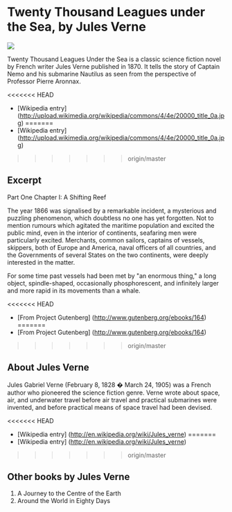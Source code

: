 # Twenty Thousand Leagues under the Sea, by Jules Verne

![](http://upload.wikimedia.org/wikipedia/commons/4/4e/20000_title_0a.jpg)

Twenty Thousand Leagues Under the Sea is a classic science fiction novel by French writer Jules Verne published in 1870. It tells the story of Captain Nemo and his submarine Nautilus as seen from the perspective of Professor Pierre Aronnax.

<<<<<<< HEAD
-	[Wikipedia entry] (http://upload.wikimedia.org/wikipedia/commons/4/4e/20000_title_0a.jpg)
=======
- [Wikipedia entry] (http://upload.wikimedia.org/wikipedia/commons/4/4e/20000_title_0a.jpg)
>>>>>>> origin/master



## Excerpt

Part One
Chapter I: A Shifting Reef

The year 1866 was signalised by a remarkable incident, a mysterious and puzzling phenomenon, which doubtless no one has yet forgotten. Not to mention rumours which agitated the maritime population and excited the public mind, even in the interior of continents, seafaring men were particularly excited. Merchants, common sailors, captains of vessels, skippers, both of Europe and America, naval officers of all countries, and the Governments of several States on the two continents, were deeply interested in the matter.

For some time past vessels had been met by "an enormous thing," a long object, spindle-shaped, occasionally phosphorescent, and infinitely larger and more rapid in its movements than a whale.

<<<<<<< HEAD
-	[From Project Gutenberg] (http://www.gutenberg.org/ebooks/164) 
=======
- [From Project Gutenberg] (http://www.gutenberg.org/ebooks/164) 
>>>>>>> origin/master

## About Jules Verne

Jules Gabriel Verne (February 8, 1828 � March 24, 1905) was a French author who pioneered the science fiction genre. Verne wrote about space, air, and underwater travel before air travel and practical submarines were invented, and before practical means of space travel had been devised.

<<<<<<< HEAD
-	[Wikipedia entry] (http://en.wikipedia.org/wiki/Jules_verne)
=======
- [Wikipedia entry] (http://en.wikipedia.org/wiki/Jules_verne)
>>>>>>> origin/master

## Other books by Jules Verne

1.	A Journey to the Centre of the Earth
2.	Around the World in Eighty Days
